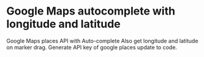 # Google Maps autocomplete with longitude and latitude
Google Maps places API with Auto-complete
Also get longitude and latitude on marker drag.
Generate API key of google places update to code.
